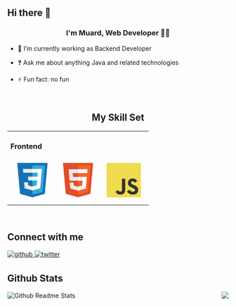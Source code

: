 ## Hi there 👋

### <div align="center">I'm Muard, Web Developer 👨‍💻</div>  
  

- 🌱 I’m currently working as Backend Developer  
  

- ❓ Ask me about anything Java and related technologies  
  

- ⚡️ Fun fact: no fun  
  

<br/>  

<div align="center">
  
## My Skill Set  
<table>
  <tr>
    <td valign="top" width="100%">

  ### Frontend  
  <div align="center">  
    <img style="margin: 10px" src="https://github.com/devicons/devicon/blob/master/icons/css3/css3-original.svg" alt="CSS3" height="80" />  
    <img style="margin: 10px" src="https://github.com/devicons/devicon/blob/master/icons/html5/html5-original.svg" alt="HTML5" height="80" />  
    <img style="margin: 10px" src="https://github.com/devicons/devicon/blob/master/icons/javascript/javascript-original.svg" alt="JavaScript" height="80" />    
  </div>
  </td>
</table>  

</div>  

<br/>  

                                                                                                                                         
## Connect with me  
  <a href="https://github.com/muradorucov" target="_blank">
  <img src=https://img.shields.io/badge/github-%2324292e.svg?&style=for-the-badge&logo=github&logoColor=white alt=github style="margin-bottom: 5px;" />
  </a>
  <a href="https://www.linkedin.com/in/muradorucov/" target="_blank">
  <img src=https://img.shields.io/badge/linkedin-%230077B5.svg?&style=for-the-badge&logo=linkedin&logoColor=white alt=twitter style="margin-bottom: 5px;" />
  </a>
  
<br/>  


## Github Stats  
<div align="right"><img src="https://github-readme-stats.vercel.app/api/top-langs/?username=muardorucov" align="right" /></div>  

![Github Readme Stats](https://github-readme-stats.vercel.app/api?username=muradorucov&show_icons=true&count_private=true)  

<br/>  



<br/>  


